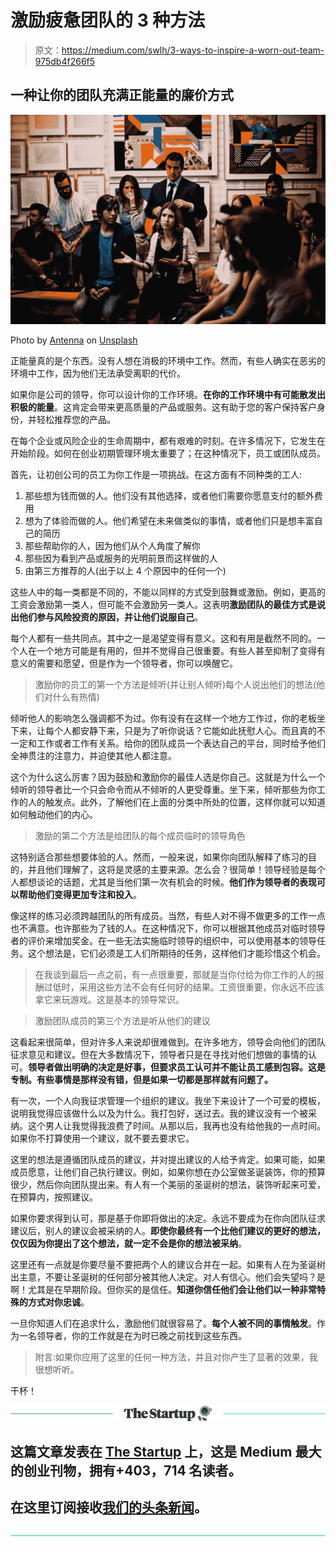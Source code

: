 # 激励疲惫团队的 3 种方法

> 原文：<https://medium.com/swlh/3-ways-to-inspire-a-worn-out-team-975db4f266f5>

## 一种让你的团队充满正能量的廉价方式

![](img/42e464625885298b8d86475f7580057f.png)

Photo by [Antenna](https://unsplash.com/@antenna?utm_source=medium&utm_medium=referral) on [Unsplash](https://unsplash.com?utm_source=medium&utm_medium=referral)

正能量真的是个东西。没有人想在消极的环境中工作。然而，有些人确实在恶劣的环境中工作，因为他们无法承受离职的代价。

如果你是公司的领导，你可以设计你的工作环境。**在你的工作环境中有可能散发出积极的能量**。这肯定会带来更高质量的产品或服务。这有助于您的客户保持客户身份，并轻松推荐您的产品。

在每个企业或风险企业的生命周期中，都有艰难的时刻。在许多情况下，它发生在开始阶段。如何在创业初期管理环境太重要了；在这种情况下，员工或团队成员。

首先，让初创公司的员工为你工作是一项挑战。在这方面有不同种类的工人:

1.  那些想为钱而做的人。他们没有其他选择，或者他们需要你愿意支付的额外费用
2.  想为了体验而做的人。他们希望在未来做类似的事情，或者他们只是想丰富自己的简历
3.  那些帮助你的人，因为他们从个人角度了解你
4.  那些因为看到产品或服务的光明前景而这样做的人
5.  由第三方推荐的人(出于以上 4 个原因中的任何一个)

这些人中的每一类都是不同的，不能以同样的方式受到鼓舞或激励。例如，更高的工资会激励第一类人，但可能不会激励另一类人。这表明**激励团队的最佳方式是说出他们参与风险投资的原因，并让他们说服自己**。

每个人都有一些共同点。其中之一是渴望变得有意义。这和有用是截然不同的。一个人在一个地方可能是有用的，但并不觉得自己很重要。有些人甚至抑制了变得有意义的需要和愿望，但是作为一个领导者，你可以唤醒它。

> 激励你的员工的第一个方法是倾听(并让别人倾听)每个人说出他们的想法(他们对什么有热情)

倾听他人的影响怎么强调都不为过。你有没有在这样一个地方工作过，你的老板坐下来，让每个人都安静下来，只是为了听你说话？它能如此抚慰人心。而且真的不一定和工作或者工作有关系。给你的团队成员一个表达自己的平台，同时给予他们全神贯注的注意力，并迫使其他人都注意。

这个为什么这么厉害？因为鼓励和激励你的最佳人选是你自己。这就是为什么一个倾听的领导者比一个只会命令而从不倾听的人更受尊重。坐下来，倾听那些为你工作的人的触发点。此外，了解他们在上面的分类中所处的位置，这样你就可以知道如何触动他们的内心。

> 激励的第二个方法是给团队的每个成员临时的领导角色

这特别适合那些想要体验的人。然而，一般来说，如果你向团队解释了练习的目的，并且他们理解了，这将是灵感的主要来源。怎么会？很简单！领导经验是每个人都想谈论的话题，尤其是当他们第一次有机会的时候。**他们作为领导者的表现可以帮助他们变得更加专注和投入**。

像这样的练习必须跨越团队的所有成员。当然，有些人对不得不做更多的工作一点也不满意。也许那些为了钱的人。在这种情况下，你可以根据其他成员对临时领导者的评价来增加奖金。在一些无法实施临时领导的组织中，可以使用基本的领导任务。这个想法是，它们必须是工人们所期待的任务，这样他们才能珍惜这个机会。

> 在我谈到最后一点之前，有一点很重要，那就是当你付给为你工作的人的报酬过低时，采用这些方法不会有任何好的结果。工资很重要，你永远不应该拿它来玩游戏。这是基本的领导常识。

> 激励团队成员的第三个方法是听从他们的建议

这看起来很简单，但对许多人来说却很难做到。在许多地方，领导会向他们的团队征求意见和建议。但在大多数情况下，领导者只是在寻找对他们想做的事情的认可。**领导者做出明确的决定是好事，但要求员工认可并不能让员工感到包容。这是专制。有些事情是那样没有错，但是如果一切都是那样就有问题了。**

有一次，一个人向我征求管理一个组织的建议。我坐下来设计了一个可爱的模板，说明我觉得应该做什么以及为什么。我打包好，送过去。我的建议没有一个被采纳。这个男人让我觉得我浪费了时间。从那以后，我再也没有给他我的一点时间。如果你不打算使用一个建议，就不要去要求它。

这里的想法是遵循团队成员的建议，并对提出建议的人给予肯定。如果可能，如果成员愿意，让他们自己执行建议。例如，如果你想在办公室做圣诞装饰，你的预算很少，然后你向团队提出来。有人有一个美丽的圣诞树的想法，装饰听起来可爱，在预算内，按照建议。

如果你要求得到认可，那是基于你即将做出的决定。永远不要成为在你向团队征求建议后，别人的建议会被采纳的人。**即使你最终有一个比他们建议的更好的想法，仅仅因为你提出了这个想法，就一定不会是你的想法被采纳**。

这里还有一点就是你要尽量不要把两个人的建议合并在一起。如果有人在为圣诞树出主意，不要让圣诞树的任何部分被其他人决定。对人有信心。他们会失望吗？是啊！尤其是在早期阶段。但你买的是信任。**知道你信任他们会让他们以一种非常特殊的方式对你忠诚**。

一旦你知道人们在追求什么，激励他们就很容易了。**每个人被不同的事情触发**。作为一名领导者，你的工作就是在为时已晚之前找到这些东西。

> 附言:如果你应用了这里的任何一种方法，并且对你产生了显著的效果，我很想听听。

干杯！

[![](img/308a8d84fb9b2fab43d66c117fcc4bb4.png)](https://medium.com/swlh)

## 这篇文章发表在 [The Startup](https://medium.com/swlh) 上，这是 Medium 最大的创业刊物，拥有+403，714 名读者。

## 在这里订阅接收[我们的头条新闻](http://growthsupply.com/the-startup-newsletter/)。

[![](img/b0164736ea17a63403e660de5dedf91a.png)](https://medium.com/swlh)